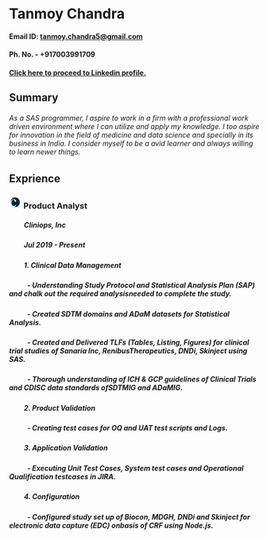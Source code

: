 # Tanmoy Chandra

#### Email ID: tanmoy.chandra5@gmail.com                     

#### Ph. No. - +917003991709

#### [Click here to proceed to Linkedin profile.](linkedin.com/in/tanmoy-chandra-23045b119)
 
## Summary

###### As a SAS programmer, I aspire to work in a firm with a professional work driven environment where I can utilize and apply my knowledge. I too aspire for innovation in the field of medicine and data science and specially in its business in India. I consider myself to be a avid learner and always willing to learn newer things.

## Exprience

### ![](/image/cliniops1.png) Product Analyst
##### &nbsp;&nbsp;&nbsp;&nbsp;&nbsp;&nbsp;&nbsp;&nbsp; Cliniops, Inc
##### &nbsp;&nbsp;&nbsp;&nbsp;&nbsp;&nbsp;&nbsp;&nbsp; Jul 2019 - Present
##### &nbsp;&nbsp;&nbsp;&nbsp;&nbsp;&nbsp;&nbsp;&nbsp; 1. Clinical Data Management
##### &nbsp;&nbsp;&nbsp;&nbsp;&nbsp;&nbsp;&nbsp;&nbsp;&nbsp;&nbsp; - Understanding Study Protocol and Statistical Analysis Plan (SAP) and chalk out the required analysisneeded to complete the study.
##### &nbsp;&nbsp;&nbsp;&nbsp;&nbsp;&nbsp;&nbsp;&nbsp;&nbsp;&nbsp; -  Created SDTM domains and ADaM datasets for Statistical Analysis.
##### &nbsp;&nbsp;&nbsp;&nbsp;&nbsp;&nbsp;&nbsp;&nbsp;&nbsp;&nbsp; -  Created and Delivered TLFs (Tables, Listing, Figures) for clinical trial studies of Sanaria Inc, RenibusTherapeutics, DNDi, Skinject using SAS.
##### &nbsp;&nbsp;&nbsp;&nbsp;&nbsp;&nbsp;&nbsp;&nbsp;&nbsp;&nbsp; -  Thorough understanding of ICH & GCP guidelines of Clinical Trials and CDISC data standards ofSDTMIG and ADaMIG.
##### &nbsp;&nbsp;&nbsp;&nbsp;&nbsp;&nbsp;&nbsp;&nbsp; 2. Product Validation
##### &nbsp;&nbsp;&nbsp;&nbsp;&nbsp;&nbsp;&nbsp;&nbsp;&nbsp;&nbsp; -  Creating test cases for OQ and UAT test scripts and Logs.
##### &nbsp;&nbsp;&nbsp;&nbsp;&nbsp;&nbsp;&nbsp;&nbsp; 3. Application Validation
##### &nbsp;&nbsp;&nbsp;&nbsp;&nbsp;&nbsp;&nbsp;&nbsp;&nbsp;&nbsp; -  Executing Unit Test Cases, System test cases and Operational Qualification testcases in JIRA.
##### &nbsp;&nbsp;&nbsp;&nbsp;&nbsp;&nbsp;&nbsp;&nbsp; 4. Configuration
##### &nbsp;&nbsp;&nbsp;&nbsp;&nbsp;&nbsp;&nbsp;&nbsp;&nbsp;&nbsp; -  Configured study set up of Biocon, MDGH, DNDi and Skinject for electronic data capture (EDC) onbasis of CRF using Node.js.



